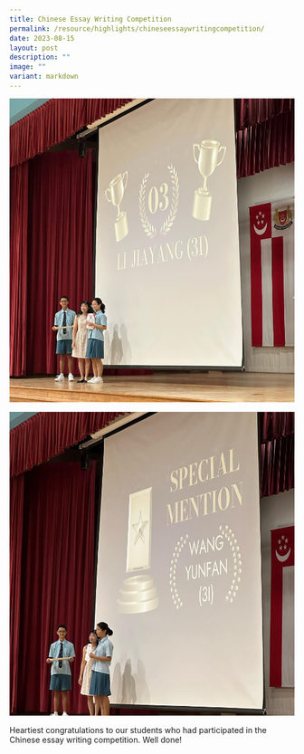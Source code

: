 ```yaml
---
title: Chinese Essay Writing Competition
permalink: /resource/highlights/chineseessaywritingcompetition/
date: 2023-08-15
layout: post
description: ""
image: ""
variant: markdown
---
```

![](/images/aug_02.jpg)

![](/images/aug_03.jpg)

Heartiest congratulations to our students who had participated in the Chinese essay writing competition. Well done!
